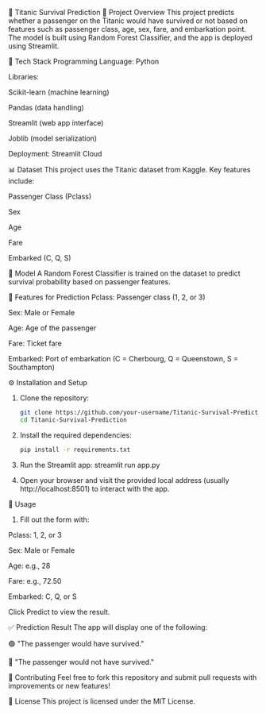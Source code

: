 🚢 Titanic Survival Prediction
📌 Project Overview
This project predicts whether a passenger on the Titanic would have survived or not based on features such as passenger class, age, sex, fare, and embarkation point. The model is built using Random Forest Classifier, and the app is deployed using Streamlit.

🧰 Tech Stack
Programming Language: Python

Libraries:

Scikit-learn (machine learning)

Pandas (data handling)

Streamlit (web app interface)

Joblib (model serialization)

Deployment: Streamlit Cloud

📊 Dataset
This project uses the Titanic dataset from Kaggle. Key features include:

Passenger Class (Pclass)

Sex

Age

Fare

Embarked (C, Q, S)

🧠 Model
A Random Forest Classifier is trained on the dataset to predict survival probability based on passenger features.

🧪 Features for Prediction
Pclass: Passenger class (1, 2, or 3)

Sex: Male or Female

Age: Age of the passenger

Fare: Ticket fare

Embarked: Port of embarkation (C = Cherbourg, Q = Queenstown, S = Southampton)

⚙️ Installation and Setup

1. Clone the repository:
   ```bash
   git clone https://github.com/your-username/Titanic-Survival-Prediction.git
   cd Titanic-Survival-Prediction
2. Install the required dependencies:
   ```bash
   pip install -r requirements.txt

3. Run the Streamlit app:
   streamlit run app.py
   
4. Open your browser and visit the provided local address (usually http://localhost:8501) to interact with the app.
   

🚀 Usage
1. Fill out the form with:

Pclass: 1, 2, or 3

Sex: Male or Female

Age: e.g., 28

Fare: e.g., 72.50

Embarked: C, Q, or S

Click Predict to view the result.

✅ Prediction Result
The app will display one of the following:

🟢 "The passenger would have survived."

🔴 "The passenger would not have survived."

🤝 Contributing
Feel free to fork this repository and submit pull requests with improvements or new features!

📄 License
This project is licensed under the MIT License.
